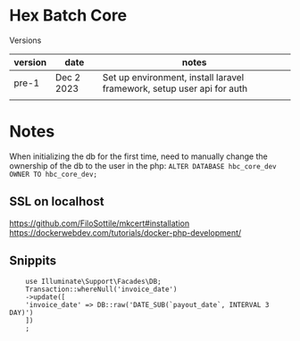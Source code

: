 # Hex Batch Core

Versions

| version | date       | notes                                                                  |
|---------|------------|------------------------------------------------------------------------|
| pre-1   | Dec 2 2023 | Set up environment, install laravel framework, setup user api for auth |
|         |            |                                                                        |


# Notes


When initializing the db for the first time, need to manually change the ownership of the db to the user in the php:
`ALTER DATABASE hbc_core_dev OWNER TO hbc_core_dev;`

## SSL on localhost
https://github.com/FiloSottile/mkcert#installation
https://dockerwebdev.com/tutorials/docker-php-development/

## Snippits 

        use Illuminate\Support\Facades\DB;
        Transaction::whereNull('invoice_date')
        ->update([
        'invoice_date' => DB::raw('DATE_SUB(`payout_date`, INTERVAL 3 DAY)')
        ])
        ;
